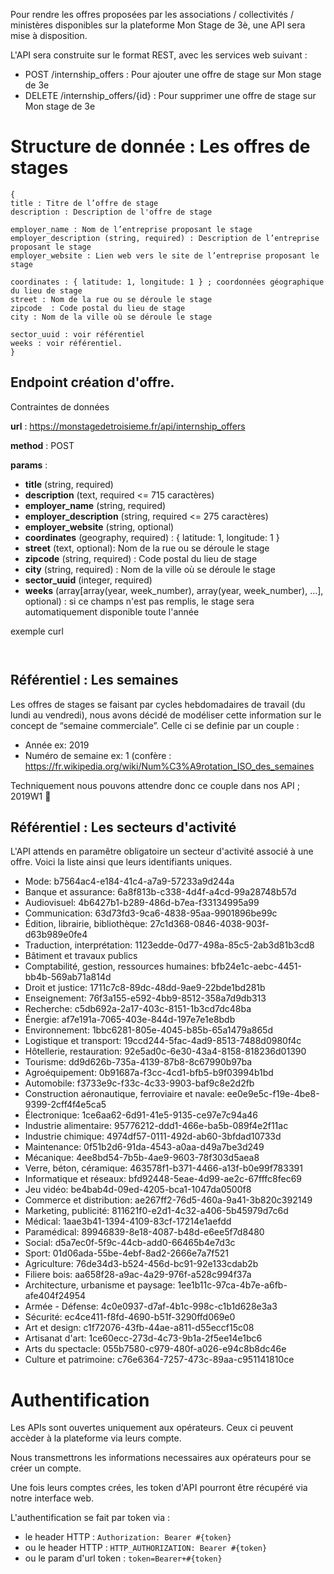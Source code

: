 Pour rendre les offres proposées par les associations / collectivités / ministères disponibles sur la plateforme Mon Stage de 3è, une API sera mise à disposition.

L'API sera construite sur le format REST, avec les services web suivant :

* POST /internship_offers : Pour ajouter une offre de stage sur Mon stage de 3e
* DELETE /internship_offers/{id} : Pour supprimer une offre de stage sur Mon stage de 3e

# Structure de donnée : Les offres de stages

```
{
title : Titre de l’offre de stage 
description : Description de l'offre de stage

employer_name : Nom de l’entreprise proposant le stage
employer_description (string, required) : Description de l’entreprise proposant le stage
employer_website : Lien web vers le site de l’entreprise proposant le stage

coordinates : { latitude: 1, longitude: 1 } ; coordonnées géographique du lieu de stage
street : Nom de la rue ou se déroule le stage
zipcode  : Code postal du lieu de stage
city : Nom de la ville où se déroule le stage

sector_uuid : voir référentiel
weeks : voir référentiel. 
}
```

## Endpoint création d'offre. 

Contraintes de données

**url** : https://monstagedetroisieme.fr/api/internship_offers

**method** : POST

**params** : 

* **title** (string, required) 
* **description** (text, required <= 715 caractères)
* **employer_name** (string, required) 
* **employer_description** (string, required <= 275 caractères)
* **employer_website** (string, optional) 
* **coordinates** (geography, required) : { latitude: 1, longitude: 1 } 
* **street** (text, optional): Nom de la rue ou se déroule le stage
* **zipcode** (string, required) : Code postal du lieu de stage
* **city** (string, required) : Nom de la ville où se déroule le stage
* **sector_uuid** (integer, required) 
* **weeks** (array[array(year, week_number), array(year, week_number), ...], optional) : si ce champs n'est pas remplis, le stage sera automatiquement disponible toute l'année

exemple curl
```
```

```
```


## Référentiel : Les semaines
Les offres de stages se faisant par cycles hebdomadaires de travail (du lundi au vendredi), nous avons décidé de modéliser cette information sur le concept de “semaine commerciale”. Celle ci se definie par un couple :

* Année ex: 2019
* Numéro de semaine ex: 1 (confère : https://fr.wikipedia.org/wiki/Num%C3%A9rotation_ISO_des_semaines

Techniquement nous pouvons attendre donc ce couple dans nos API ; 2019W1

## Référentiel : Les secteurs d'activité

L'API attends en paramêtre obligatoire un secteur d'activité associé à une offre. Voici la liste ainsi que leurs identifiants uniques.

* Mode: b7564ac4-e184-41c4-a7a9-57233a9d244a
* Banque et assurance: 6a8f813b-c338-4d4f-a4cd-99a28748b57d
* Audiovisuel: 4b6427b1-b289-486d-b7ea-f33134995a99
* Communication: 63d73fd3-9ca6-4838-95aa-9901896be99c
* Édition, librairie, bibliothèque: 27c1d368-0846-4038-903f-d63b989e0fe4
* Traduction, interprétation: 1123edde-0d77-498a-85c5-2ab3d81b3cd8
* Bâtiment et travaux publics
* Comptabilité, gestion, ressources humaines: bfb24e1c-aebc-4451-bb4b-569ab71a814d
* Droit et justice: 1711c7c8-89dc-48dd-9ae9-22bde1bd281b
* Enseignement: 76f3a155-e592-4bb9-8512-358a7d9db313
* Recherche: c5db692a-2a17-403c-8151-1b3cd7dc48ba
* Énergie: af7e191a-7065-403e-844d-197e7e1e8bdb
* Environnement: 1bbc6281-805e-4045-b85b-65a1479a865d
* Logistique et transport: 19ccd244-5fac-4ad9-8513-7488d0980f4c
* Hôtellerie, restauration: 92e5ad0c-6e30-43a4-8158-818236d01390
* Tourisme: dd9d626b-735a-4139-87b8-8c67990b97ba
* Agroéquipement: 0b91687a-f3cc-4cd1-bfb5-b9f03994b1bd
* Automobile: f3733e9c-f33c-4c33-9903-baf9c8e2d2fb
* Construction aéronautique, ferroviaire et navale: ee0e9e5c-f19e-4be8-9399-2cff4f4e5ca5
* Électronique: 1ce6aa62-6d91-41e5-9135-ce97e7c94a46
* Industrie alimentaire: 95776212-ddd1-466e-ba5b-089f4e2f11ac
* Industrie chimique: 4974df57-0111-492d-ab60-3bfdad10733d
* Maintenance: 0f51b2d6-91da-4543-a0aa-d49a7be3d249
* Mécanique: 4ee8bd54-7b5b-4ae9-9603-78f303d5aea8
* Verre, béton, céramique: 463578f1-b371-4466-a13f-b0e99f783391
* Informatique et réseaux: bfd92448-5eae-4d99-ae2c-67fffc8fec69
* Jeu vidéo: be4bab4d-09ed-4205-bca1-1047da0500f8
* Commerce et distribution: ae267ff2-76d5-460a-9a41-3b820c392149
* Marketing, publicité: 811621f0-e2d1-4c32-a406-5b45979d7c6d
* Médical: 1aae3b41-1394-4109-83cf-17214e1aefdd
* Paramédical: 89946839-8e18-4087-b48d-e6ee5f7d8480
* Social: d5a7ec0f-5f9c-44cb-add0-66465b4e7d3c
* Sport: 01d06ada-55be-4ebf-8ad2-2666e7a7f521
* Agriculture: 76de34d3-b524-456d-bc91-92e133cdab2b
* Filiere bois: aa658f28-a9ac-4a29-976f-a528c994f37a
* Architecture, urbanisme et paysage: 1ee1b11c-97ca-4b7e-a6fb-afe404f24954
* Armée - Défense: 4c0e0937-d7af-4b1c-998c-c1b1d628e3a3
* Sécurité: ec4ce411-f8fd-4690-b51f-3290ffd069e0
* Art et design: c1f72076-43fb-44ae-a811-d55eccf15c08
* Artisanat d'art: 1ce60ecc-273d-4c73-9b1a-2f5ee14e1bc6
* Arts du spectacle: 055b7580-c979-480f-a026-e94c8b8dc46e
* Culture et patrimoine: c76e6364-7257-473c-89aa-c951141810ce


# Authentification

Les APIs sont ouvertes uniquement aux opérateurs. Ceux ci peuvent accèder à la plateforme via leurs compte. 

Nous transmettrons les informations necessaires aux opérateurs pour se créer un compte.

Une fois leurs comptes crées, les token d'API pourront être récupéré via notre interface web.

L'authentification se fait par token via : 

* le header HTTP : ```Authorization: Bearer #{token} ```
* ou le header HTTP : ```HTTP_AUTHORIZATION: Bearer #{token} ```
* ou le param d'url token : ```token=Bearer+#{token} ```



